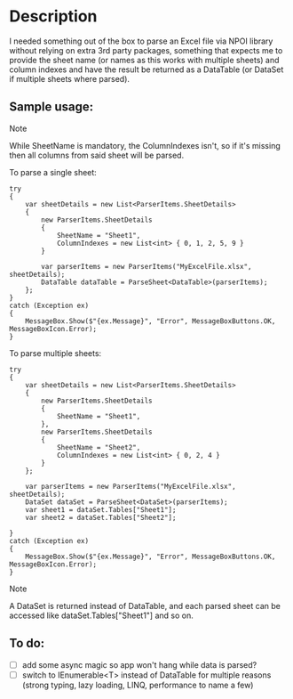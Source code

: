 # Description
I needed something out of the box to parse an Excel file via NPOI library without relying on extra 3rd party packages, something that expects me to provide the sheet name (or names as this works with multiple sheets) and column indexes and have the result be returned as a DataTable (or DataSet if multiple sheets where parsed).

## Sample usage:
> [!NOTE]  
> While SheetName is mandatory, the ColumnIndexes isn't, so if it's missing then all columns from said sheet will be parsed.

To parse a single sheet:
```
try
{
    var sheetDetails = new List<ParserItems.SheetDetails>
    {
        new ParserItems.SheetDetails
        {
            SheetName = "Sheet1",
            ColumnIndexes = new List<int> { 0, 1, 2, 5, 9 }
        }

        var parserItems = new ParserItems("MyExcelFile.xlsx", sheetDetails);
        DataTable dataTable = ParseSheet<DataTable>(parserItems);
    };
}
catch (Exception ex)
{
    MessageBox.Show($"{ex.Message}", "Error", MessageBoxButtons.OK, MessageBoxIcon.Error);
}
```

To parse multiple sheets:
```
try
{
    var sheetDetails = new List<ParserItems.SheetDetails>
    {
        new ParserItems.SheetDetails
        {
            SheetName = "Sheet1",
        },
        new ParserItems.SheetDetails
        {
            SheetName = "Sheet2",
            ColumnIndexes = new List<int> { 0, 2, 4 }
        }
    };

    var parserItems = new ParserItems("MyExcelFile.xlsx", sheetDetails);
    DataSet dataSet = ParseSheet<DataSet>(parserItems);
    var sheet1 = dataSet.Tables["Sheet1"];
    var sheet2 = dataSet.Tables["Sheet2"];

}
catch (Exception ex)
{
    MessageBox.Show($"{ex.Message}", "Error", MessageBoxButtons.OK, MessageBoxIcon.Error);
}
```
> [!NOTE]  
> A DataSet is returned instead of DataTable, and each parsed sheet can be accessed like dataSet.Tables["Sheet1"] and so on.

## To do:
- [ ] add some async magic so app won't hang while data is parsed?
- [ ] switch to IEnumerable\<T\> instead of DataTable for multiple reasons (strong typing, lazy loading, LINQ, performance to name a few)
